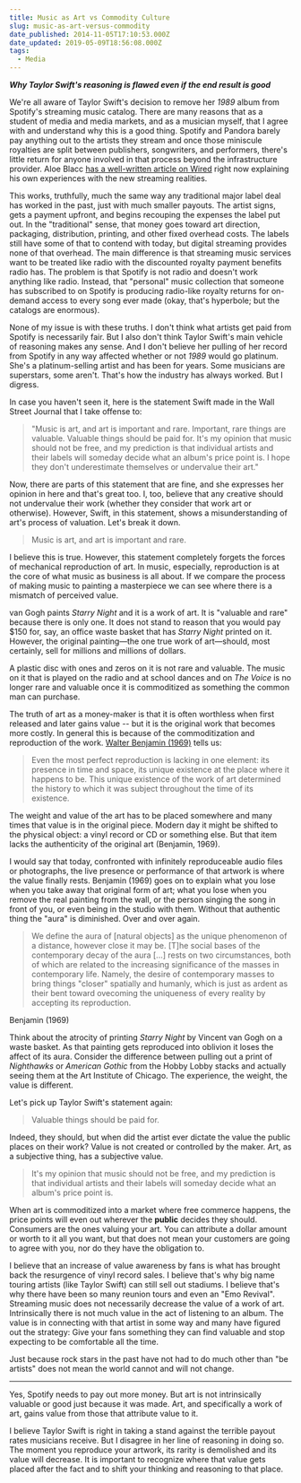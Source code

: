```yaml
---
title: Music as Art vs Commodity Culture
slug: music-as-art-versus-commodity
date_published: 2014-11-05T17:10:53.000Z
date_updated: 2019-05-09T18:56:08.000Z
tags:
  - Media
---
```


***Why Taylor Swift's reasoning is flawed even if the end result is good***

We're all aware of Taylor Swift's decision to remove her *1989* album from Spotify's streaming music catalog. There are many reasons that as a student of media and media markets, and as a musician myself, that I agree with and understand why this is a good thing. Spotify and Pandora barely pay anything out to the artists they stream and once those miniscule royalties are split between publishers, songwriters, and performers, there's little return for anyone involved in that process beyond the infrastructure provider. Aloe Blacc [has a well-written article on Wired](http://www.wired.com/2014/11/aloe-blacc-pay-songwriters/) right now explaining his own experiences with the new streaming realities.

This works, truthfully, much the same way any traditional major label deal has worked in the past, just with much smaller payouts. The artist signs, gets a payment upfront, and begins recouping the expenses the label put out. In the "traditional" sense, that money goes toward art direction, packaging, distribution, printing, and other fixed overhead costs. The labels still have some of that to contend with today, but digital streaming provides none of that overhead. The main difference is that streaming music services want to be treated like radio with the discounted royalty payment benefits radio has. The problem is that Spotify is not radio and doesn't work anything like radio. Instead, that "personal" music collection that someone has subscribed to on Spotify is producing radio-like royalty returns for on-demand access to every song ever made (okay, that's hyperbole; but the catalogs are enormous).

None of my issue is with these truths. I don't think what artists get paid from Spotify is necessarily fair. But I also don't think Taylor Swift's main vehicle of reasoning makes any sense. And I don't believe her pulling of her record from Spotify in any way affected whether or not *1989* would go platinum. She's a platinum-selling artist and has been for years. Some musicians are superstars, some aren't. That's how the industry has always worked. But I digress.

In case you haven't seen it, here is the statement Swift made in the Wall Street Journal that I take offense to:

> "Music is art, and art is important and rare. Important, rare things are valuable. Valuable things should be paid for. It's my opinion that music should not be free, and my prediction is that individual artists and their labels will someday decide what an album's price point is. I hope they don't underestimate themselves or undervalue their art."

Now, there are parts of this statement that are fine, and she expresses her opinion in here and that's great too. I, too, believe that any creative should not undervalue their work (whether they consider that work art or otherwise). However, Swift, in this statement, shows a misunderstanding of art's process of valuation. Let's break it down.

> Music is art, and art is important and rare.

I believe this is true. However, this statement completely forgets the forces of mechanical reproduction of art. In music, especially, reproduction is at the core of what music as business is all about. If we compare the process of making music to painting a masterpiece we can see where there is a mismatch of perceived value.

van Gogh paints *Starry Night* and it is a work of art. It is "valuable and rare" because there is only one. It does not stand to reason that you would pay $150 for, say, an office waste basket that has *Starry Night* printed on it. However, the original painting—the one true work of art—should, most certainly, sell for millions and millions of dollars.

A plastic disc with ones and zeros on it is not rare and valuable. The music on it that is played on the radio and at school dances and on *The Voice* is no longer rare and valuable once it is commoditized as something the common man can purchase.

The truth of art as a money-maker is that it is often worthless when first released and later gains value -- but it is the original work that becomes more costly. In general this is because of the commoditization and reproduction of the work. [Walter Benjamin (1969)](http://www.amazon.com/Illuminations-Essays-Reflections-Walter-Benjamin/dp/0805202412/ref=sr_1_1?s=books&amp;ie=UTF8&amp;qid=1415206952&amp;sr=1-1&amp;keywords=walter+benjamin+illuminations) tells us:

> Even the most perfect reproduction is lacking in one element: its presence in time and space, its unique existence at the place where it happens to be. This unique existence of the work of art determined the history to which it was subject throughout the time of its existence.

The weight and value of the art has to be placed somewhere and many times that value is in the original piece. Modern day it might be shifted to the physical object: a vinyl record or CD or something else. But that item lacks the authenticity of the original art (Benjamin, 1969).

I would say that today, confronted with infinitely reproduceable audio files or photographs, the live presence or performance of that artwork is where the value finally rests. Benjamin (1969) goes on to explain what you lose when you take away that original form of art; what you lose when you remove the real painting from the wall, or the person singing the song in front of you, or even being in the studio with them. Without that authentic thing the "aura" is diminished. Over and over again.

> We define the aura of [natural objects] as the unique phenomenon of a distance, however close it may be. [T]he social bases of the contemporary decay of the aura [...] rests on two circumstances, both of which are related to the increasing significance of the masses in contemporary life. Namely, the desire of contemporary masses to bring things "closer" spatially and humanly, which is just as ardent as their bent toward ovecoming the uniqueness of every reality by accepting its reproduction.

Benjamin (1969)

Think about the atrocity of printing *Starry Night* by Vincent van Gogh on a waste basket. As that painting gets reproduced into oblivion it loses the affect of its aura. Consider the difference between pulling out a print of *Nighthawks* or *American Gothic* from the Hobby Lobby stacks and actually seeing them at the Art Institute of Chicago. The experience, the weight, the value is different.

Let's pick up Taylor Swift's statement again:

> Valuable things should be paid for.

Indeed, they should, but when did the artist ever dictate the value the public places on their work? Value is not created or controlled by the maker. Art, as a subjective thing, has a subjective value.

> It's my opinion that music should not be free, and my prediction is that individual artists and their labels will someday decide what an album's price point is.

When art is commoditized into a market where free commerce happens, the price points will even out wherever the **public** decides they should. Consumers are the ones valuing your art. You can attribute a dollar amount or worth to it all you want, but that does not mean your customers are going to agree with you, nor do they have the obligation to.

I believe that an increase of value awareness by fans is what has brought back the resurgence of vinyl record sales. I believe that's why big name touring artists (like Taylor Swift) can still sell out stadiums. I believe that's why there have been so many reunion tours and even an "Emo Revival". Streaming music does not necessarily decrease the value of a work of art. Intrinsically there is not much value in the act of listening to an album. The value is in connecting with that artist in some way and many have figured out the strategy: Give your fans something they can find valuable and stop expecting to be comfortable all the time.

Just because rock stars in the past have not had to do much other than "be artists" does not mean the world cannot and will not change.

---

Yes, Spotify needs to pay out more money. But art is not intrinsically valuable or good just because it was made. Art, and specifically a work of art, gains value from those that attribute value to it.

I believe Taylor Swift is right in taking a stand against the terrible payout rates musicians receive. But I disagree in her line of reasoning in doing so. The moment you reproduce your artwork, its rarity is demolished and its value will decrease. It is important to recognize where that value gets placed after the fact and to shift your thinking and reasoning to that place.
